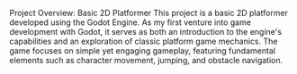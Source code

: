Project Overview: Basic 2D Platformer
This project is a basic 2D platformer developed using the Godot Engine. As my first venture into game development with Godot, it serves as both an introduction to the engine's capabilities and an exploration of classic platform game mechanics. The game focuses on simple yet engaging gameplay, featuring fundamental elements such as character movement, jumping, and obstacle navigation.

